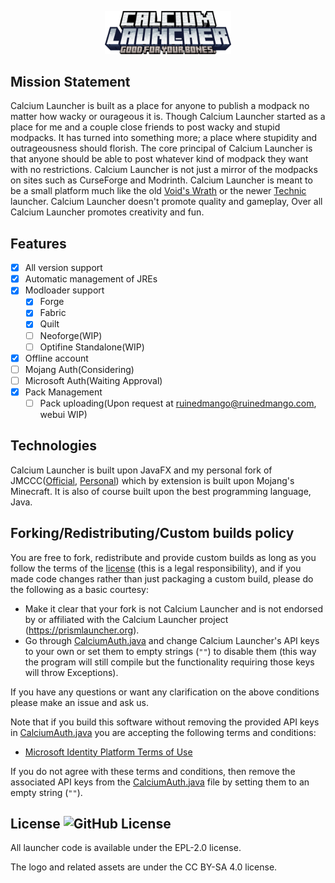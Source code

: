 <p align="center">
<picture>
  <source srcset="/press_kit/title.png">
  <img alt="Prism Launcher" src="/press_kit/title.png" width="40%">
</picture>
</p>

## Mission Statement

Calcium Launcher is built as a place for anyone to publish a modpack no matter how wacky or ourageous it is. Though Calcium Launcher started as a place for me and a couple close friends to post wacky and stupid modpacks. It has turned into something more; a place where stupidity and outrageousness should florish. The core principal of Calcium Launcher is that anyone should be able to post whatever kind of modpack they want with no restrictions. Calcium Launcher is not just a mirror of the modpacks on sites such as CurseForge and Modrinth. Calcium Launcher is meant to be a small platform much like the old [Void's Wrath](https://voidswrath.com/) or the newer [Technic](https://www.technicpack.net/) launcher. Calcium Launcher doesn't promote quality and gameplay, Over all Calcium Launcher promotes creativity and fun.

## Features

- [x] All version support
- [x] Automatic management of JREs
- [x] Modloader support
  - [x] Forge
  - [x] Fabric
  - [x] Quilt
  - [ ] Neoforge(WIP)
  - [ ] Optifine Standalone(WIP)
- [x] Offline account
- [ ] Mojang Auth(Considering)
- [ ] Microsoft Auth(Waiting Approval)
- [x] Pack Management
  - [ ] Pack uploading(Upon request at ruinedmango@ruinedmango.com, webui WIP)        

## Technologies

Calcium Launcher is built upon JavaFX and my personal fork of JMCCC([Official](https://github.com/xfl03/JMCCC), [Personal](https://github.com/RuinedMango/Neofix)) which by extension is built upon Mojang's Minecraft. It is also of course built upon the best programming language, Java.

## Forking/Redistributing/Custom builds policy

You are free to fork, redistribute and provide custom builds as long as you follow the terms of the [license](LICENSE) (this is a legal responsibility), and if you made code changes rather than just packaging a custom build, please do the following as a basic courtesy:

- Make it clear that your fork is not Calcium Launcher and is not endorsed by or affiliated with the Calcium Launcher project (<https://prismlauncher.org>).
- Go through [CalciumAuth.java](src/main/java/com/ruinedmango/CalciumLauncher/CalciumAuth.java) and change Calcium Launcher's API keys to your own or set them to empty strings (`""`) to disable them (this way the program will still compile but the functionality requiring those keys will throw Exceptions).

If you have any questions or want any clarification on the above conditions please make an issue and ask us.

Note that if you build this software without removing the provided API keys in [CalciumAuth.java](src/main/java/com/ruinedmango/CalciumLauncher/CalciumAuth.java) you are accepting the following terms and conditions:

- [Microsoft Identity Platform Terms of Use](https://docs.microsoft.com/en-us/legal/microsoft-identity-platform/terms-of-use)

If you do not agree with these terms and conditions, then remove the associated API keys from the [CalciumAuth.java](src/main/java/com/ruinedmango/CalciumLauncher/CalciumAuth.java) file by setting them to an empty string (`""`).


## License ![GitHub License](https://img.shields.io/github/license/RuinedMango/CalciumLauncher)
All launcher code is available under the EPL-2.0 license.

The logo and related assets are under the CC BY-SA 4.0 license.
